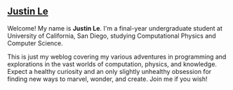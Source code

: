 [Justin Le][about]
------------------

Welcome!  My name is **Justin Le**.  I'm a final-year undergraduate student at
University of California, San Diego, studying Computational Physics and
Computer Science.

This is just my weblog covering my various adventures in programming and
explorations in the vast worlds of computation, physics, and knowledge. Expect
a healthy curiosity and an only slightly unhealthy obsession for finding new
ways to marvel, wonder, and create.  Join me if you wish!

[about]: http://cv.jle0.com "It's a picture of me! :D"
